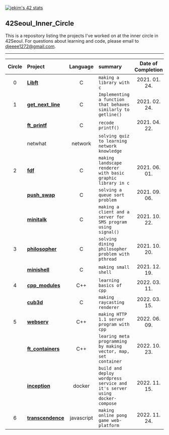
[![jekim's 42 stats](https://badge42.vercel.app/api/v2/cl365gris002509l9zjhwjazr/stats?cursusId=21&coalitionId=87)](https://github.com/JaeSeoKim/badge42)

## 42Seoul_Inner_Circle

This is a repository listing the projects I've worked on at the inner circle in 42Seoul. For questions about learning and code, please email to djeeee1272@gmail.com.

***

| Circle | Project                                | Language | summary                                                              | Date of Completion |
| :----: | :------------------------------------- | :------: | :------------------------------------------------------------------- | :------------: |
|   0    | [**Libft**](./libft)                   |    C     | `making a library with c`                                            |  2021. 01. 24. |
|   1    | [**get_next_line**](./get_next_line)   |    C     | `Implementing a function that behaves similarly to getline()`        |  2021. 02. 24. |
|        | [**ft_printf**](./libft)               |    C     | `recode printf()`                                                    |  2021. 04. 22. |
|        | netwhat                                | network  | `solving quiz to learning network knowledge`                         |                |
|   2    | [**fdf**](./fdf)                       |    C     | `making landscape renderer with basic graphic library in c`          |  2021. 06. 01. |
|        | [**push_swap**](./push_swap)           |    C     | `solving a queue sort problem`                                       |  2021. 09. 06. |
|        | [**minitalk**](./minitalk)             |    C     | `making a client and a server for SMS program using signal()`        |  2021. 10. 22. |
|   3    | [**philosopher**](./philosopher)       |    C     | `solving dining philosopher problem with pthread`                    |  2021. 10. 20. |
|        | [**minishell**](./minishell)           |    C     | `making small shell `                                                |  2021. 12. 19. |
|   4    | [**cpp_modules**](./cpp_modules)       |   C++    | `learning basics of cpp`                                             |  2022. 03. 11. |
|        | [**cub3d**](./cub3d)                   |    C     | `making raycasting renderer`                                         |  2022. 03. 15. |
|   5    | [**webserv**](./webserv)               |   C++    | `making HTTP 1.1 server program with cpp`                            |  2022. 06. 09. |
|        | [**ft_containers**](./ft_containers)   |   C++    | `learing meta programming by making vector, map, set container`      |  2022. 10. 23. |
|        | [**inception**](./inception)           |  docker  | `build and deploy wordpress service and it's server using docker-compose` |  2022. 11. 15. |
|   6    | [**transcendence**](./transcendence)   | javascript | `making online pong game web-platform`                             |  2022. 11. 24. |




